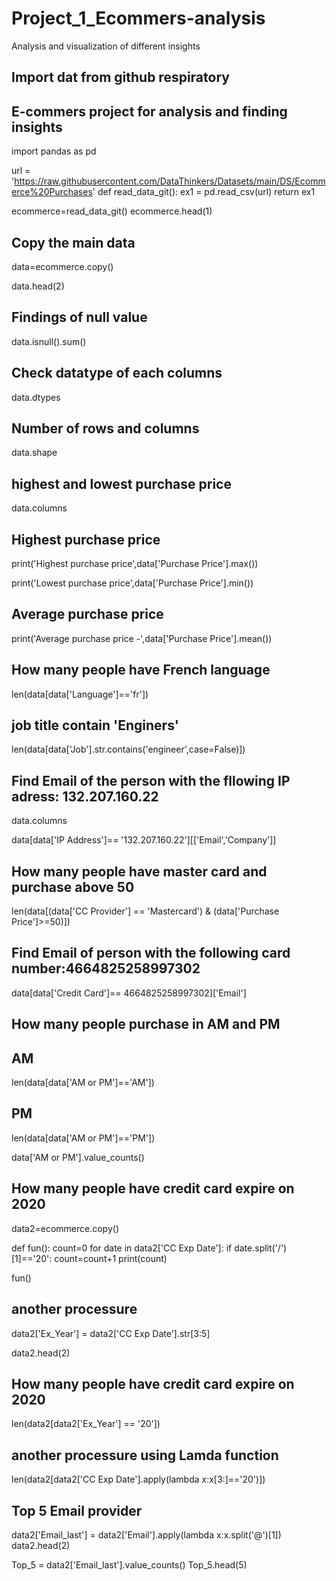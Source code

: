 # Project_1_Ecommers-analysis
Analysis and visualization of different insights  
## Import dat from github respiratory 
## E-commers project for analysis and finding insights 


import pandas as pd

url = 'https://raw.githubusercontent.com/DataThinkers/Datasets/main/DS/Ecommerce%20Purchases'
def read_data_git():
    ex1 = pd.read_csv(url)
    return ex1

ecommerce=read_data_git()
ecommerce.head(1)

## Copy the main data 
data=ecommerce.copy()

data.head(2)

## Findings of null value 
data.isnull().sum()

## Check datatype of each columns 
data.dtypes

## Number of rows and columns
data.shape

 ## highest and lowest purchase price 

data.columns

## Highest purchase price 

print('Highest purchase price',data['Purchase Price'].max())

print('Lowest purchase price',data['Purchase Price'].min())

## Average purchase price 
print('Average purchase price -',data['Purchase Price'].mean())

## How many people have French language 
len(data[data['Language']=='fr'])

## job title contain 'Enginers'

len(data[data['Job'].str.contains('engineer',case=False)])

## Find Email of the person with the fllowing IP adress: 132.207.160.22

data.columns


data[data['IP Address']== '132.207.160.22'][['Email','Company']]

## How many people have master card and purchase above 50
len(data[(data['CC Provider'] == 'Mastercard') & (data['Purchase Price']>=50)])


## Find Email of person with the following card number:4664825258997302

data[data['Credit Card']== 4664825258997302]['Email']

## How many people purchase in AM and PM

## AM 
len(data[data['AM or PM']=='AM'])

## PM

len(data[data['AM or PM']=='PM'])


data['AM or PM'].value_counts()

## How many people have credit card expire on 2020
data2=ecommerce.copy()

def fun():
    count=0
    for date in data2['CC Exp Date']:
        if date.split('/')[1]=='20':
            count=count+1
    print(count)

fun()

## another processure

data2['Ex_Year'] = data2['CC Exp Date'].str[3:5]

data2.head(2)

## How many people have credit card expire on 2020

len(data2[data2['Ex_Year'] == '20'])

## another processure using Lamda function

len(data2[data2['CC Exp Date'].apply(lambda x:x[3:]=='20')])

## Top 5 Email provider 
data2['Email_last'] = data2['Email'].apply(lambda x:x.split('@')[1])
data2.head(2)

Top_5 = data2['Email_last'].value_counts()
Top_5.head(5)

